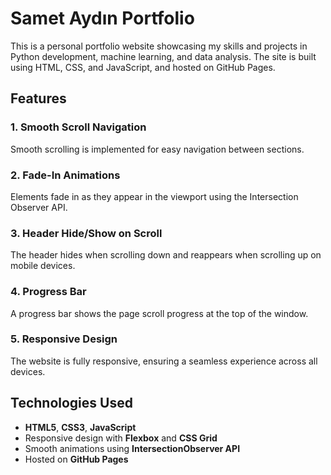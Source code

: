 # Samet Aydın Portfolio

This is a personal portfolio website showcasing my skills and projects in Python development, machine learning, and data analysis. The site is built using HTML, CSS, and JavaScript, and hosted on GitHub Pages.

## Features

### 1. Smooth Scroll Navigation
Smooth scrolling is implemented for easy navigation between sections.

### 2. Fade-In Animations
Elements fade in as they appear in the viewport using the Intersection Observer API.

### 3. Header Hide/Show on Scroll
The header hides when scrolling down and reappears when scrolling up on mobile devices.

### 4. Progress Bar
A progress bar shows the page scroll progress at the top of the window.

### 5. Responsive Design
The website is fully responsive, ensuring a seamless experience across all devices.

## Technologies Used
- **HTML5**, **CSS3**, **JavaScript**
- Responsive design with **Flexbox** and **CSS Grid**
- Smooth animations using **IntersectionObserver API**
- Hosted on **GitHub Pages**
